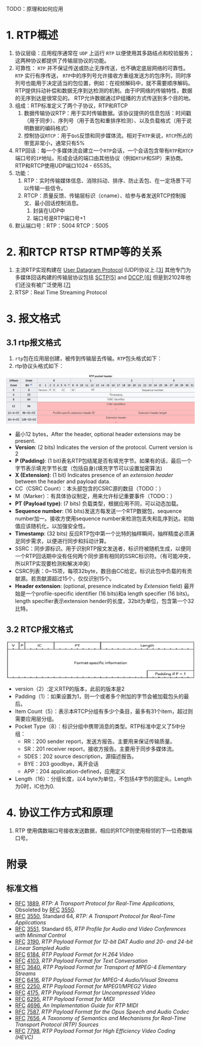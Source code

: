 TODO：原理和如何应用

# 1. RTP概述

1. 协议层级：应用程序通常在 `UDP` 上运行 `RTP` 以便使用其多路结点和校验服务；这两种协议都提供了传输层协议的功能。
2. 可靠性： `RTP` 并不保证传送或防止无序传送，也不确定底层网络的可靠性。 `RTP` 实行有序传送， `RTP`中的序列号允许接收方重组发送方的包序列，同时序列号也能用于决定适当的包位置，例如：在视频解码中，就不需要顺序解码。RTP提供抖动补偿和数据无序到达检测的机制。由于IP网络的传输特性，数据的无序到达是很常见的。 RTP允许数据通过IP组播的方式传送到多个目的地。
3. 组成：RTP标准定义了两个子协议，RTP和RTCP
   1. 数据传输协议RTP：用于实时传输数据。该协议提供的信息包括：时间戳（用于同步）、序列号（用于丢包和重排序检测）、以及负载格式（用于说明数据的编码格式）
   2. 控制协议`RTCP`：用于`QoS`反馈和同步媒体流。相对于`RTP`来说，`RTCP`所占的带宽非常小，通常只有5%
4. RTP回话：每一个多媒体流会建立一个`RTP`会话，一个会话包含带有`RTP`和`RTCP`端口号的`IP`地址。形成会话的端口由其他协议（例如`RTSP`和SIP）来协商。RTP和RTCP使用UDP端口1024 - 65535。
5. 功能：
   1. RTP：实时传输媒体信息、消除抖动、排序、防止丢包、在一定场景下可以传输一些信令。
   2. RTCP：质量反馈、传输层标识（cname）、给参与者发送RTCP控制报文、最小回话控制消息。
      1. 封装在UDP中
      2. 端口号是RTP端口号+1
6. 默认端口号：RTP：5004 RTCP：5005
# 2. 和RTCP RTSP RTMP等的关系

1. 主流RTP实现构建在 [User Datagram Protocol](https://en.wikipedia.org/wiki/User_Datagram_Protocol) (UDP)协议上.[[3\]](https://en.wikipedia.org/wiki/Real-time_Transport_Protocol#cite_note-Perkins_46-3) 其他专门为多媒体回话构建的传输层协议包括 [SCTP](https://en.wikipedia.org/wiki/SCTP)[[5\]](https://en.wikipedia.org/wiki/Real-time_Transport_Protocol#cite_note-5) and [DCCP](https://en.wikipedia.org/wiki/DCCP),[[6\]](https://en.wikipedia.org/wiki/Real-time_Transport_Protocol#cite_note-6) 但是到2102年他们还没有被广泛使用.[[7\]](https://en.wikipedia.org/wiki/Real-time_Transport_Protocol#cite_note-7)
2. RTSP：Real Time Streaming Protocol

# 3. 报文格式

## 3.1 rtp报文格式

1. `rtp`包在应用层创建，被传到传输层去传输。`RTP`包头格式如下：
2. rtp协议头格式如下：

![](./RTP_header.png)

- 最小12 bytes，After the header, optional header extensions may be present.
- **Version**: (2 bits) Indicates the version of the protocol. Current version is 2
- **P (Padding)**: (1 bit)表名RTP包结尾是否有填充字节。如果有的话，最后一个字节表示填充字节长度（包括自身)(填充字节可以设置加密算法)
- **X (Extension)**: (1 bit) Indicates presence of an *extension header* between the header and payload data.
- CC（CSRC Count）：本头部包含的CSRC源的数目（TODO：）
- M（Marker）：有具体协议制定，用来允许标记重要事件（TODO：）
- **PT (Payload type)**: (7 bits) 负载类型，根据应用不同，可以动态加载。
- **Sequence number**: (16 bits)发送方每发送一个RTP数据包，sequence number加一。接收方使用sequence number来检测包丢失和乱序到达。初始值应该随机化，以加强安全性。
- **Timestamp**: (32 bits) 反应RTP包中第一个比特的抽样瞬间，抽样精度必须满足同步需求，以便进行同步和抖动计算。
- SSRC：同步源标识。用于识别RTP报文发送者，标识符被随机生成，以便同一个RTP回话期中没有任何两个同步源有相同的SSRC标识符。（有可能冲突，所以RTP实现要检测和解决冲突）
- CSRC列表：0~15项，每项32byte，数目由CC给定。标识此包中负载的有贡献源。若贡献源超过15个，仅仅识别15个。
- **Header extension**: (optional, presence indicated by *Extension* field) 最开始是一个profile-specific identifier (16 bits)和a length specifier (16 bits)。length specifier表示extension hender的长度，32bit为单位，包含第一个32比特。

## 3.2 RTCP报文格式

![](RTCP_header.png)

- version（2）:定义RTP的版本，此前的版本是2
- Padding（1）：如果设置为1，则一个或者多个附加的字节会被加载包头的最后。
- Item Count（5）：表示本RTCP分组有多少个条目，最多有31个item，超过则需要应用层分组。
- Pocket Type（8）：标识分组中携带消息的类型。RTP标准中定义了5中分组：
  - RR：200 sender report，发送方报告。主要用来保证传输质量。
  - SR：201 receiver report，接收方报告。主要用于同步多媒体流。
  - SDES：202 source description，源描述报告。
  - BYE：203 goodbye，离开会话
  - APP：204 application-defined，应用定义
- Length（16）：分组长度，以4 byte为单位，不包括4字节的固定头。Length为0时，IC也为0.

# 4. 协议工作方式和原理

1. RTP 使用偶数端口号接收发送数据，相应的RTCP则使用相邻的下一位奇数端口号。

# 附录

## 标准文档

- [RFC](https://en.wikipedia.org/wiki/Request_for_Comments_(identifier)) [1889](https://tools.ietf.org/html/rfc1889), *RTP: A Transport Protocol for Real-Time Applications*, Obsoleted by [RFC](https://en.wikipedia.org/wiki/Request_for_Comments_(identifier)) [3550](https://tools.ietf.org/html/rfc3550).
- [RFC](https://en.wikipedia.org/wiki/Request_for_Comments_(identifier)) [3550](https://tools.ietf.org/html/rfc3550), Standard 64, *RTP: A Transport Protocol for Real-Time Applications*
- [RFC](https://en.wikipedia.org/wiki/Request_for_Comments_(identifier)) [3551](https://tools.ietf.org/html/rfc3551), Standard 65, *RTP Profile for Audio and Video Conferences with Minimal Control*
- [RFC](https://en.wikipedia.org/wiki/Request_for_Comments_(identifier)) [3190](https://tools.ietf.org/html/rfc3190), *RTP Payload Format for 12-bit DAT Audio and 20- and 24-bit Linear Sampled Audio*
- [RFC](https://en.wikipedia.org/wiki/Request_for_Comments_(identifier)) [6184](https://tools.ietf.org/html/rfc6184), *RTP Payload Format for H.264 Video*
- [RFC](https://en.wikipedia.org/wiki/Request_for_Comments_(identifier)) [4103](https://tools.ietf.org/html/rfc4103), *RTP Payload Format for Text Conversation*
- [RFC](https://en.wikipedia.org/wiki/Request_for_Comments_(identifier)) [3640](https://tools.ietf.org/html/rfc3640), *RTP Payload Format for Transport of MPEG-4 Elementary Streams*
- [RFC](https://en.wikipedia.org/wiki/Request_for_Comments_(identifier)) [6416](https://tools.ietf.org/html/rfc6416), *RTP Payload Format for MPEG-4 Audio/Visual Streams*
- [RFC](https://en.wikipedia.org/wiki/Request_for_Comments_(identifier)) [2250](https://tools.ietf.org/html/rfc2250), *RTP Payload Format for MPEG1/MPEG2 Video*
- [RFC](https://en.wikipedia.org/wiki/Request_for_Comments_(identifier)) [4175](https://tools.ietf.org/html/rfc4175), *RTP Payload Format for Uncompressed Video*
- [RFC](https://en.wikipedia.org/wiki/Request_for_Comments_(identifier)) [6295](https://tools.ietf.org/html/rfc6295), *RTP Payload Format for MIDI*
- [RFC](https://en.wikipedia.org/wiki/Request_for_Comments_(identifier)) [4696](https://tools.ietf.org/html/rfc4696), *An Implementation Guide for RTP MIDI*
- [RFC](https://en.wikipedia.org/wiki/Request_for_Comments_(identifier)) [7587](https://tools.ietf.org/html/rfc7587), *RTP Payload Format for the Opus Speech and Audio Codec*
- [RFC](https://en.wikipedia.org/wiki/Request_for_Comments_(identifier)) [7656](https://tools.ietf.org/html/rfc7656), *A Taxonomy of Semantics and Mechanisms for Real-Time Transport Protocol (RTP) Sources*
- [RFC](https://en.wikipedia.org/wiki/Request_for_Comments_(identifier)) [7798](https://tools.ietf.org/html/rfc7798), *RTP Payload Format for High Efficiency Video Coding (HEVC)*